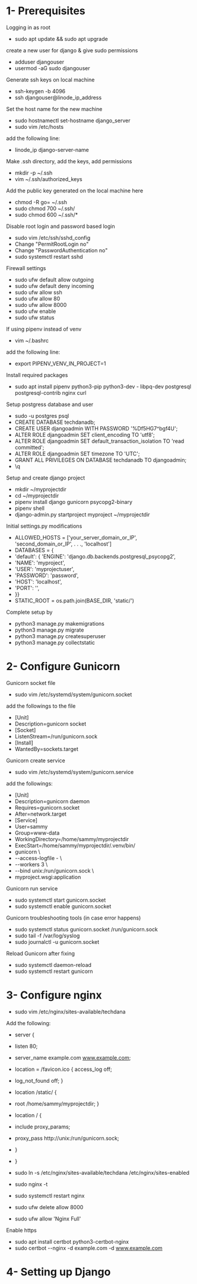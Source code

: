 # 1- Prerequisites 

Logging in as root
- sudo apt update && sudo apt upgrade

create a new user for django & give sudo permissions
- adduser djangouser 
- usermod -aG sudo djangouser 

Generate ssh keys on local machine 
- ssh-keygen -b 4096 
- ssh djangouser@linode_ip_address

Set the host name for the new machine 
- sudo hostnamectl set-hostname django_server 
- sudo vim /etc/hosts

add the following line:
- linode_ip django-server-name 


Make .ssh directory, add the keys, add permissions 
- mkdir -p ~/.ssh
- vim ~/.ssh/authorized_keys 

Add the public key generated on the local machine here 
- chmod -R go= ~/.ssh
- sudo chmod 700 ~/.ssh/
- sudo chmod 600 ~/.ssh/* 

Disable root login and password based login 
- sudo vim /etc/ssh/sshd_config 
- Change "PermitRootLogin no"
- Change "PasswordAuthentication no" 
- sudo systemctl restart sshd 

Firewall settings 
- sudo ufw default allow outgoing 
- sudo ufw default deny incoming 
- sudo ufw allow ssh 
- sudo ufw allow 80 
- sudo ufw allow 8000
- sudo ufw enable 
- sudo ufw status 

If using pipenv instead of venv 
- vim ~/.bashrc 

add the following line:
- export PIPENV_VENV_IN_PROJECT=1 

Install required packages 
- sudo apt install pipenv python3-pip python3-dev - libpq-dev postgresql postgresql-contrib nginx curl 

Setup postgress database and user 
- sudo -u postgres psql 
- CREATE DATABASE techdanadb; 
- CREATE USER djangoadmin WITH PASSWORD '%Df5HG7^bgf4U'; 
- ALTER ROLE djangoadmin SET client_encoding TO 'utf8'; 
- ALTER ROLE djangoadmin SET default_transaction_isolation TO 'read committed'; 
- ALTER ROLE djangoadmin SET timezone TO 'UTC'; 
- GRANT ALL PRIVILEGES ON DATABASE techdanadb TO djangoadmin; 
- \q 

Setup and create django project 
- mkdir ~/myprojectdir
- cd ~/myprojectdir 
- pipenv install django gunicorn psycopg2-binary 
- pipenv shell 
- django-admin.py startproject myproject ~/myprojectdir 

Initial settings.py modifications 
- ALLOWED_HOSTS = ['your_server_domain_or_IP', 'second_domain_or_IP', . . ., 'localhost']
- DATABASES = {
- 'default': { 'ENGINE': 'django.db.backends.postgresql_psycopg2',
- 'NAME': 'myproject',
- 'USER': 'myprojectuser',
- 'PASSWORD': 'password',
- 'HOST': 'localhost',
- 'PORT': '',
-  }}
- STATIC_ROOT = os.path.join(BASE_DIR, 'static/') 

Complete setup by 
- python3 manage.py makemigrations 
- python3 manage.py migrate 
- python3 manage.py createsuperuser 
- python3 manage.py collectstatic 

# 2- Configure Gunicorn 
Gunicorn socket file 
- sudo vim /etc/systemd/system/gunicorn.socket 

add the followings to the file 
- [Unit]
- Description=gunicorn socket 
- [Socket]
- ListenStream=/run/gunicorn.sock 
- [Install]
- WantedBy=sockets.target 

Gunicorn create service 
- sudo vim /etc/systemd/system/gunicorn.service 

add the followings: 

- [Unit] 
- Description=gunicorn daemon 
- Requires=gunicorn.socket 
- After=network.target 
- [Service] 
- User=sammy 
- Group=www-data 
- WorkingDirectory=/home/sammy/myprojectdir 
- ExecStart=/home/sammy/myprojectdir/.venv/bin/
- gunicorn \ 
- --access-logfile - \ 
- --workers 3 \ 
- --bind unix:/run/gunicorn.sock \ 
- myproject.wsgi:application 

Gunicorn run service 
- sudo systemctl start gunicorn.socket 
- sudo systemctl enable gunicorn.socket 

Gunicorn troubleshooting tools (in case error happens) 
- sudo systemctl status gunicorn.socket /run/gunicorn.sock
- sudo tail -f /var/log/syslog 
- sudo journalctl -u gunicorn.socket 

Reload Gunicorn after fixing 
- sudo systemctl daemon-reload 
- sudo systemctl restart gunicorn 

# 3- Configure nginx 
- sudo vim /etc/nginx/sites-available/techdana 

Add the following: 

- server { 
- listen 80; 
- server_name example.com www.example.com; 
- location = /favicon.ico { access_log off;
- log_not_found off; } 
- location /static/ { 
- root /home/sammy/myprojectdir; 
} 
- location / { 
- include proxy_params; 
- proxy_pass http://unix:/run/gunicorn.sock; 
- } 
- } 

- sudo ln -s /etc/nginx/sites-available/techdana /etc/nginx/sites-enabled 
- sudo nginx -t 
- sudo systemctl restart nginx 
- sudo ufw delete allow 8000 
- sudo ufw allow 'Nginx Full' 

Enable https 
- sudo apt install certbot python3-certbot-nginx 
- sudo certbot --nginx -d example.com -d www.example.com 

# 4- Setting up Django
